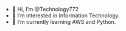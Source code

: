 - 👋 Hi, I’m @Technology772
- 👀 I’m interested in Information Technology.
- 🌱 I’m currently learning AWS and Python.

<!---
Technology772/Technology772 is a ✨ special ✨ repository because its `README.md` (this file) appears on your GitHub profile.
You can click the Preview link to take a look at your changes.
--->
